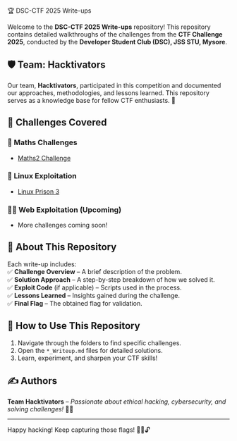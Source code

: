 🏆 DSC-CTF 2025 Write-ups  

Welcome to the **DSC-CTF 2025 Write-ups** repository! This repository contains detailed walkthroughs of the challenges from the **CTF Challenge 2025**, conducted by the **Developer Student Club (DSC), JSS STU, Mysore**.  

## 🛡️ Team: Hacktivators  

Our team, **Hacktivators**, participated in this competition and documented our approaches, methodologies, and lessons learned. This repository serves as a knowledge base for fellow CTF enthusiasts. 🚀  

## 📜 Challenges Covered  

### 🔢 Maths Challenges  
- [Maths2 Challenge](Maths2/Maths2_Writeup.md)  

### 🐧 Linux Exploitation  
- [Linux Prison 3](Linux_Prison_3/Linux_Prison_3_Writeup.md)  

### 🕵️‍♂️ Web Exploitation (Upcoming)  
- More challenges coming soon!  

## 📌 About This Repository  
Each write-up includes:  
✅ **Challenge Overview** – A brief description of the problem.  
✅ **Solution Approach** – A step-by-step breakdown of how we solved it.  
✅ **Exploit Code** (if applicable) – Scripts used in the process.  
✅ **Lessons Learned** – Insights gained during the challenge.  
✅ **Final Flag** – The obtained flag for validation.  

## 🚀 How to Use This Repository  
1. Navigate through the folders to find specific challenges.  
2. Open the `*_Writeup.md` files for detailed solutions.  
3. Learn, experiment, and sharpen your CTF skills!  

## ✍️ Authors  
**Team Hacktivators** – *Passionate about ethical hacking, cybersecurity, and solving challenges!* 🎯🔥  

---  
Happy hacking! Keep capturing those flags! 🏴‍☠️🔓  